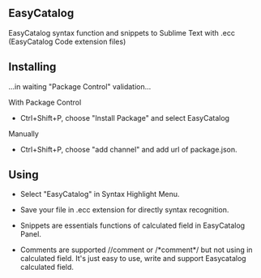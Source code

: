 ## EasyCatalog
EasyCatalog syntax function and snippets to Sublime Text with .ecc (EasyCatalog Code extension files)

## Installing
...in waiting "Package Control" validation...

With Package Control
- Ctrl+Shift+P, choose "Install Package" and select EasyCatalog

Manually
- Ctrl+Shift+P, choose "add channel" and add url of package.json.

## Using

- Select "EasyCatalog" in Syntax Highlight Menu.

- Save your file in .ecc extension for directly syntax recognition.

- Snippets are essentials functions of calculated field in EasyCatalog Panel.

- Comments are supported 
//comment or /\*comment\*/
but not using in calculated field. 
It's just easy to use, write and support Easycatalog calculated field.
